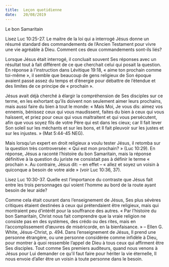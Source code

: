 ```yaml
---
title:  Leçon quotidienne
date:   20/08/2019
---
```


Le bon Samaritain

Lisez Luc 10:25-27. Le maitre de la loi qui a interrogé Jésus donne un résumé standard des commandements de l’Ancien Testament pour vivre une vie agréable à Dieu. Comment ces deux commandements sont-ils liés?

Lorsque Jésus était interrogé, il concluait souvent Ses réponses avec un résultat tout à fait différent de ce que cherchait celui qui posait la question. En réponse à l’instruction dans Lévitique 19:18, « aime ton prochain comme toi-même », il semble que beaucoup de gens religieux de Son époque avaient passé assez du temps et d’énergie pour débattre de l’étendue et des limites de ce principe de « prochain ».

Jésus avait déjà cherché à élargir la compréhension de Ses disciples sur ce terme, en les exhortant qu’ils doivent non seulement aimer leurs prochains, mais aussi faire du bien à tout le monde: « Mais Moi, Je vous dis: aimez vos ennemis, bénissez ceux qui vous maudissent, faites du bien à ceux qui vous haïssent, et priez pour ceux qui vous maltraitent et qui vous persécutent, afin que vous soyez fils de votre Père qui est dans les cieux; car Il fait lever Son soleil sur les méchants et sur les bons, et Il fait pleuvoir sur les justes et sur les injustes. » (Mat 5:44-45 NEG).

Mais lorsqu’un expert en droit religieux a voulu tester Jésus, il retomba sur la question très controversée: « Qui est mon prochain? » (Luc 10:29). En réponse, Jésus a raconté l’histoire du bon Samaritain, mais la réponse définitive à la question du juriste ne consistait pas à définir le terme « prochain ». Au contraire, Jésus dit: – en effet – « allez et soyez un voisin à quiconque a besoin de votre aide » (voir Luc 10:36, 37).

Lisez Luc 10:30-37. Quelle est l’importance du contraste que Jésus fait entre les trois personnages qui voient l’homme au bord de la route ayant besoin de leur aide?

Comme cela était courant dans l’enseignement de Jésus, Ses plus sévères critiques étaient destinées à ceux qui prétendaient être religieux, mais qui montraient peu d’intérêt pour la souffrance des autres. « Par l’histoire du bon Samaritain, Christ nous fait comprendre que la vraie religion ne consiste pas en des systèmes, des crédo ou des rites, mais en l’accomplissement d’œuvres de miséricorde, en la bienfaisance. » – Ellen G. White, Jésus-Christ, p. 494. Dans l’enseignement de Jésus, Il prend une personne étrangère, ou une personne considérée comme infidèle à Dieu, pour montrer à quoi ressemble l’appel de Dieu à tous ceux qui affirment être Ses disciples. Tout comme Ses premiers auditeurs, quand nous venons à Jésus pour Lui demander ce qu’il faut faire pour hériter la vie éternelle, Il nous envoie d’aller être un voisin à toute personne dans le besoin.